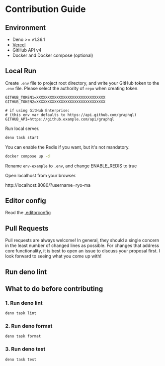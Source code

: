 # Contribution Guide

## Environment

- Deno >= v1.36.1
- [Vercel](https://vercel.com/)
- GitHub API v4
- Docker and Docker compose (optional)

## Local Run

Create `.env` file to project root directory, and write your GitHub token to the
`.env` file. Please select the authority of `repo` when creating token.

```properties
GITHUB_TOKEN1=XXXXXXXXXXXXXXXXXXXXXXXXXXXXXXX
GITHUB_TOKEN2=XXXXXXXXXXXXXXXXXXXXXXXXXXXXXXX

# if using GitHub Enterprise:
# (this env var defaults to https://api.github.com/graphql)
GITHUB_API=https://github.example.com/api/graphql
```

Run local server.

```sh
deno task start
```

You can enable the Redis if you want, but it's not mandatory.

```sh
docker compose up -d
```

Rename `env-example` to `.env`, and change ENABLE_REDIS to true

Open localhost from your browser.

http://localhost:8080/?username=ryo-ma

## Editor config

Read the [.editorconfig](./.editorconfig)

## Pull Requests

Pull requests are always welcome! In general, they should a single concern in
the least number of changed lines as possible. For changes that address core
functionality, it is best to open an issue to discuss your proposal first. I
look forward to seeing what you come up with!

## Run deno lint

## What to do before contributing

### 1. Run deno lint

```sh
deno task lint
```

### 2. Run deno format

```sh
deno task format
```

### 3. Run deno test

```sh
deno task test
```
